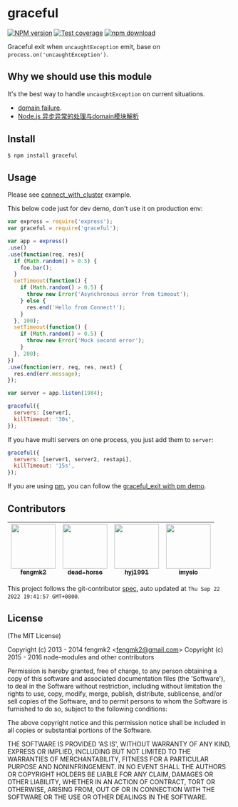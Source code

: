 # graceful

[![NPM version][npm-image]][npm-url]
[![Test coverage][cov-image]][cov-url]
[![npm download][download-image]][download-url]

[npm-image]: https://img.shields.io/npm/v/graceful.svg?style=flat-square
[npm-url]: https://npmjs.org/package/graceful
[cov-image]: https://codecov.io/github/node-modules/cfork/coverage.svg?branch=master
[cov-url]: https://codecov.io/github/node-modules/cfork?branch=master
[download-image]: https://img.shields.io/npm/dm/graceful.svg?style=flat-square
[download-url]: https://npmjs.org/package/graceful

Graceful exit when `uncaughtException` emit, base on `process.on('uncaughtException')`.

## Why we should use this module

It's the best way to handle `uncaughtException` on current situations.

* [domain failure](https://github.com/fengmk2/domain-middleware/blob/master/example/failure.js).
* [Node.js 异步异常的处理与domain模块解析](http://deadhorse.me/nodejs/2013/04/13/exception_and_domain.html)

## Install

```bash
$ npm install graceful
```

## Usage

Please see [connect_with_cluster](https://github.com/fengmk2/graceful/tree/master/example/connect_with_cluster) example.

This below code just for dev demo, don't use it on production env:

```js
var express = require('express');
var graceful = require('graceful');

var app = express()
.use()
.use(function(req, res){
  if (Math.random() > 0.5) {
    foo.bar();
  }
  setTimeout(function() {
    if (Math.random() > 0.5) {
      throw new Error('Asynchronous error from timeout');
    } else {
      res.end('Hello from Connect!');
    }
  }, 100);
  setTimeout(function() {
    if (Math.random() > 0.5) {
      throw new Error('Mock second error');
    }
  }, 200);
})
.use(function(err, req, res, next) {
  res.end(err.message);
});

var server = app.listen(1984);

graceful({
  servers: [server],
  killTimeout: '30s',
});
```

If you have multi servers on one process, you just add them to `server`:

```js
graceful({
  servers: [server1, server2, restapi],
  killTimeout: '15s',
});
```

If you are using [pm](https://github.com/aleafs/pm),
you can follow the [graceful_exit with pm demo](https://github.com/aleafs/pm/tree/master/demo/graceful_exit).

<!-- GITCONTRIBUTOR_START -->

## Contributors

|[<img src="https://avatars.githubusercontent.com/u/156269?v=4" width="100px;"/><br/><sub><b>fengmk2</b></sub>](https://github.com/fengmk2)<br/>|[<img src="https://avatars.githubusercontent.com/u/985607?v=4" width="100px;"/><br/><sub><b>dead-horse</b></sub>](https://github.com/dead-horse)<br/>|[<img src="https://avatars.githubusercontent.com/u/19908330?v=4" width="100px;"/><br/><sub><b>hyj1991</b></sub>](https://github.com/hyj1991)<br/>|[<img src="https://avatars.githubusercontent.com/u/2399123?v=4" width="100px;"/><br/><sub><b>imyelo</b></sub>](https://github.com/imyelo)<br/>|
| :---: | :---: | :---: | :---: |


This project follows the git-contributor [spec](https://github.com/xudafeng/git-contributor), auto updated at `Thu Sep 22 2022 19:41:57 GMT+0800`.

<!-- GITCONTRIBUTOR_END -->

## License

(The MIT License)

Copyright (c) 2013 - 2014 fengmk2 &lt;fengmk2@gmail.com&gt;
Copyright (c) 2015 - 2016 node-modules and other contributors

Permission is hereby granted, free of charge, to any person obtaining
a copy of this software and associated documentation files (the
'Software'), to deal in the Software without restriction, including
without limitation the rights to use, copy, modify, merge, publish,
distribute, sublicense, and/or sell copies of the Software, and to
permit persons to whom the Software is furnished to do so, subject to
the following conditions:

The above copyright notice and this permission notice shall be
included in all copies or substantial portions of the Software.

THE SOFTWARE IS PROVIDED 'AS IS', WITHOUT WARRANTY OF ANY KIND,
EXPRESS OR IMPLIED, INCLUDING BUT NOT LIMITED TO THE WARRANTIES OF
MERCHANTABILITY, FITNESS FOR A PARTICULAR PURPOSE AND NONINFRINGEMENT.
IN NO EVENT SHALL THE AUTHORS OR COPYRIGHT HOLDERS BE LIABLE FOR ANY
CLAIM, DAMAGES OR OTHER LIABILITY, WHETHER IN AN ACTION OF CONTRACT,
TORT OR OTHERWISE, ARISING FROM, OUT OF OR IN CONNECTION WITH THE
SOFTWARE OR THE USE OR OTHER DEALINGS IN THE SOFTWARE.
